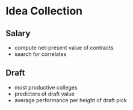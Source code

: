 # Idea Collection

## Salary
- compute net-present value of contracts
- search for correlates

## Draft
- most productive colleges
- predictors of draft value
- average performance per height of draft pick